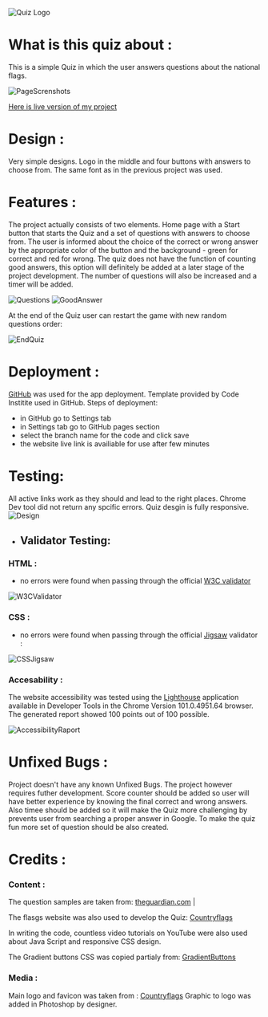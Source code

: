 ![Quiz Logo](https://res.cloudinary.com/dqoovwhgm/image/upload/v1657760641/code_institute_first_project/slider/gallery/flags_challengo_logo_rdm_yqgms5.png)


# What is this quiz about : 

This is a simple Quiz in which the user answers questions about the national flags.


![PageScrenshots](https://res.cloudinary.com/dqoovwhgm/image/upload/v1657760770/code_institute_first_project/slider/gallery/Screenshot_2022-07-14_at_03.05.53_hyfzfr.png)

[Here is live
 version of my project](https://casperelyan.github.io/my_first_java_project/)


# Design : 
Very simple designs. Logo in the middle and four buttons with answers to choose from. The same font as in the previous project was used.


# Features :

The project actually consists of two elements. Home page with a Start button that starts the Quiz and a set of questions with answers to choose from. The user is informed about the choice of the correct or wrong answer by the appropriate color of the button and the background - green for correct and red for wrong. The quiz does not have the function of counting good answers, this option will definitely be added at a later stage of the project development. The number of questions will also be increased and a timer will be added.

![Questions](https://res.cloudinary.com/dqoovwhgm/image/upload/v1657790924/code_institute_first_project/slider/gallery/answers_jiru1u.jpg)
![GoodAnswer](https://res.cloudinary.com/dqoovwhgm/image/upload/v1657790925/code_institute_first_project/slider/gallery/good_answer_b41pie.jpg)


At the end of the Quiz user can restart the game with new random questions order: 

![EndQuiz](https://res.cloudinary.com/dqoovwhgm/image/upload/v1661853407/code_institute_first_project/slider/Screenshot_2022-08-30_at_11.56.34_ytsy0g.png)

# Deployment : 

[GitHub](https://github.com/) was used for the app deployment. 
Template provided by Code Institite used in GitHub. 
Steps of deployment:
- in GitHub go to Settings tab
- in Settings tab go to GitHub pages section
- select the branch name for the code and click save
- the website live link is availiable for use after few minutes 


# Testing:

All active links work as they should and lead to the right places. 
Chrome Dev tool did not return any spcific errors. Quiz desgin is fully responsive.
![Design](https://res.cloudinary.com/dqoovwhgm/image/upload/v1657792391/code_institute_first_project/slider/gallery/responsive_ha9gzv.jpg)


* ## Validator Testing:


### HTML :
- no errors were found when passing through the official [W3C validator](https://validator.w3.org/) 

![W3CValidator](https://res.cloudinary.com/dqoovwhgm/image/upload/v1661849254/code_institute_first_project/slider/javaproject_hmtl_vvalidator_mm305k.png)


### CSS :
- no errors were found when passing through the official [Jigsaw](https://jigsaw.w3.org/css-validator/) validator :

![CSSJigsaw](https://res.cloudinary.com/dqoovwhgm/image/upload/v1653604399/code_institute_first_project/slider/readMe/css_testing_tyjjka.jpg)

### Accesability :

The website accessibility was tested using the [Lighthouse](https://developers.google.com/web/tools/lighthouse) application available in Developer Tools in the Chrome Version 101.0.4951.64 browser. The generated report showed 100 points out of 100 possible.

![AccessibilityRaport](https://res.cloudinary.com/dqoovwhgm/image/upload/v1657792582/code_institute_first_project/slider/gallery/Screenshot_2022-07-14_at_11.55.56_z80uuk.png)

# Unfixed Bugs :

Project doesn't have any known Unfixed Bugs. The project however requires futher development. 
Score counter should be added so user will have better experience by knowing the final correct and wrong answers. Also timee should be added so it will make the Quiz more challenging by prevents user from searching a proper answer in Google. To make the quiz fun more set of question should be also created. 

# Credits :

### Content :

The question samples are taken from:
[theguardian.com](https://www.theguardian.com/travel/quiz/2014/oct/10/quiz-flags-of-the-world) |

The flasgs website was also used to develop the Quiz:
[Countryflags](https://www.countryflags.com/europe/)

In writing the code, countless video tutorials on YouTube were also used about Java Script and responsive CSS design. 

The Gradient buttons CSS was copied partialy from:
[GradientButtons](https://gradientbuttons.colorion.co/)

### Media :

Main logo and favicon was taken from :
[Countryflags](https://www.countryflags.com/europe/)
Graphic to logo was added in Photoshop by designer. 

